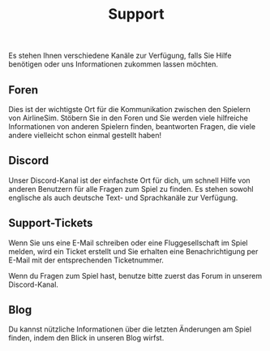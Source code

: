 ﻿---
title: "Support"
weight: 50
pre: "<b>2.4 </b>"
---

Es stehen Ihnen verschiedene Kanäle zur Verfügung, falls Sie Hilfe benötigen oder uns Informationen zukommen lassen möchten.



## Foren
Dies ist der wichtigste Ort für die Kommunikation zwischen den Spielern von AirlineSim. Stöbern Sie in den Foren und Sie werden viele hilfreiche Informationen von anderen Spielern finden, beantworten Fragen, die viele andere vielleicht schon einmal gestellt haben!




## Discord
Unser Discord-Kanal ist der einfachste Ort für dich, um schnell Hilfe von anderen Benutzern für alle Fragen zum Spiel zu finden.
Es stehen sowohl englische als auch deutsche Text- und Sprachkanäle zur Verfügung.




## Support-Tickets

Wenn Sie uns eine E-Mail schreiben oder eine Fluggesellschaft im Spiel melden, wird ein Ticket erstellt und Sie erhalten eine Benachrichtigung per E-Mail mit der entsprechenden Ticketnummer.

Wenn du Fragen zum Spiel hast, benutze bitte zuerst das Forum in unserem Discord-Kanal.




## Blog

Du kannst nützliche Informationen über die letzten Änderungen am Spiel finden, indem den Blick in unseren Blog wirfst.
